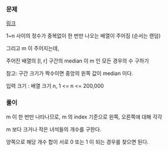 ### 문제

[링크](https://codeforces.com/contest/1298/problem/F1)

1~n 사이의 정수가 중복없이 한 번만 나오는 배열이 주어짐 (순서는 랜덤)

그리고 m 이 주어지는데,

주어진 배열의 [l, r] 구간의 median 이 m 인 모든 경우의 수 구하기

참고: 구간 크기가 짝수이면 중앙의 왼쪽 값이 median 이다.


입력 크기 : 배열 크기 n, 1 <= n <= 200,000


### 풀이

m 이 한 번만 나타나므로, m 의 index 기준으로 왼쪽, 오른쪽에 대해 각각

m 보다 크거나 작은 녀석들의 개수를 구한다.

양쪽으로 해당 개수 합이 서로 0 또는 1 이 되는 경우를 찾으면 된다.

